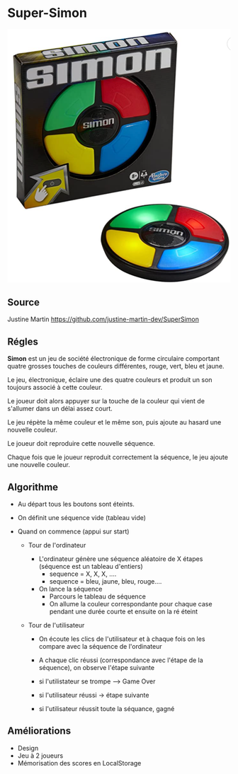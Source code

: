 # Super-Simon

![readme_docs/img.png](readme_docs/img.png)

## Source

Justine Martin
https://github.com/justine-martin-dev/SuperSimon

## Régles

**Simon** est un jeu de société électronique de forme circulaire comportant quatre grosses touches de couleurs différentes, rouge, vert, bleu et jaune.

Le jeu, électronique, éclaire une des quatre couleurs et produit un son toujours associé à cette couleur.

Le joueur doit alors appuyer sur la touche de la couleur qui vient de s'allumer dans un délai assez court.

Le jeu répète la même couleur et le même son, puis ajoute au hasard une nouvelle couleur.

Le joueur doit reproduire cette nouvelle séquence.

Chaque fois que le joueur reproduit correctement la séquence, le jeu ajoute une nouvelle couleur.

## Algorithme

* Au départ tous les boutons sont éteints.
* On définit une séquence vide (tableau vide)

* Quand on commence (appui sur start)
  * Tour de l'ordinateur
    * L'ordinateur génère une séquence aléatoire de X étapes (séquence est un tableau d'entiers)
      * sequence = X, X, X, ....
      * sequence = bleu, jaune, bleu, rouge....
    * On lance la séquence
      * Parcours le tableau de séquence
      * On allume la couleur correspondante pour chaque case pendant une durée courte et ensuite on la ré éteint

  * Tour de l'utilisateur
    * On écoute les clics de l'utilisateur et à chaque fois on les compare avec la séquence de l'ordinateur
    * A chaque clic réussi (correspondance avec l'étape de la séquence), on observe l'étape suivante

    * si l'utilistateur se trompe --> Game Over
    * si l'utilisateur réussi -> étape suivante
    * si l'utilisateur réussit toute la séquance, gagné


## Améliorations

- Design
- Jeu à 2 joueurs
- Mémorisation des scores en LocalStorage